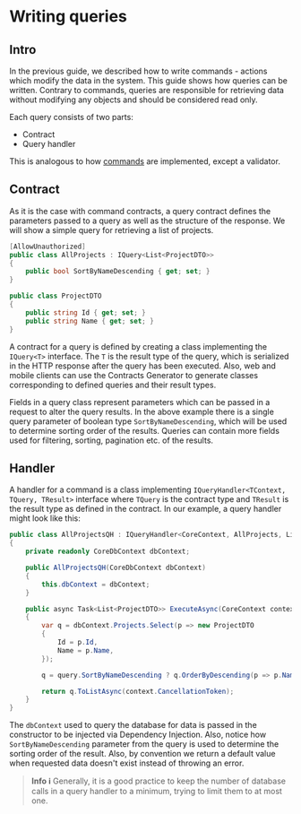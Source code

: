 # Writing queries

## Intro

In the previous guide, we described how to write commands - actions which modify the data in the system. This guide shows how queries can be written. Contrary to commands, queries are responsible for retrieving data without modifying any objects and should be considered read only.

Each query consists of two parts:

* Contract
* Query handler

This is analogous to how [commands](./02_writing_commands.md) are implemented, except a validator.

## Contract

As it is the case with command contracts, a query contract defines the parameters passed to a query as well as the structure of the response. We will show a simple query for retrieving a list of projects.

```csharp
[AllowUnauthorized]
public class AllProjects : IQuery<List<ProjectDTO>>
{
    public bool SortByNameDescending { get; set; }
}

public class ProjectDTO
{
    public string Id { get; set; }
    public string Name { get; set; }
}
```

A contract for a query is defined by creating a class implementing the `IQuery<T>` interface. The `T` is the result type of the query, which is serialized in the HTTP response after the query has been executed. Also, web and mobile clients can use the Contracts Generator to generate classes corresponding to defined queries and their result types.

Fields in a query class represent parameters which can be passed in a request to alter the query results. In the above example there is a single query parameter of boolean type `SortByNameDescending`, which will be used to determine sorting order of the results. Queries can contain more fields used for filtering, sorting, pagination etc. of the results.

## Handler

A handler for a command is a class implementing `IQueryHandler<TContext, TQuery, TResult>` interface where `TQuery` is the contract type and `TResult` is the result type as defined in the contract. In our example, a query handler might look like this:

```csharp
public class AllProjectsQH : IQueryHandler<CoreContext, AllProjects, List<ProjectDTO>>
{
    private readonly CoreDbContext dbContext;

    public AllProjectsQH(CoreDbContext dbContext)
    {
        this.dbContext = dbContext;
    }

    public async Task<List<ProjectDTO>> ExecuteAsync(CoreContext context, AllProjects query)
    {
        var q = dbContext.Projects.Select(p => new ProjectDTO
        {
            Id = p.Id,
            Name = p.Name,
        });

        q = query.SortByNameDescending ? q.OrderByDescending(p => p.Name) : q.OrderBy(p => p.Name);

        return q.ToListAsync(context.CancellationToken);
    }
}
```

The `dbContext` used to query the database for data is passed in the constructor to be injected via Dependency Injection. Also, notice how `SortByNameDescending` parameter from the query is used to determine the sorting order of the result. Also, by convention we return a default value when requested data doesn't exist instead of throwing an error.

> **Info :information_source:**
> Generally, it is a good practice to keep the number of database calls in a query handler to a minimum, trying to limit them to at most one.
